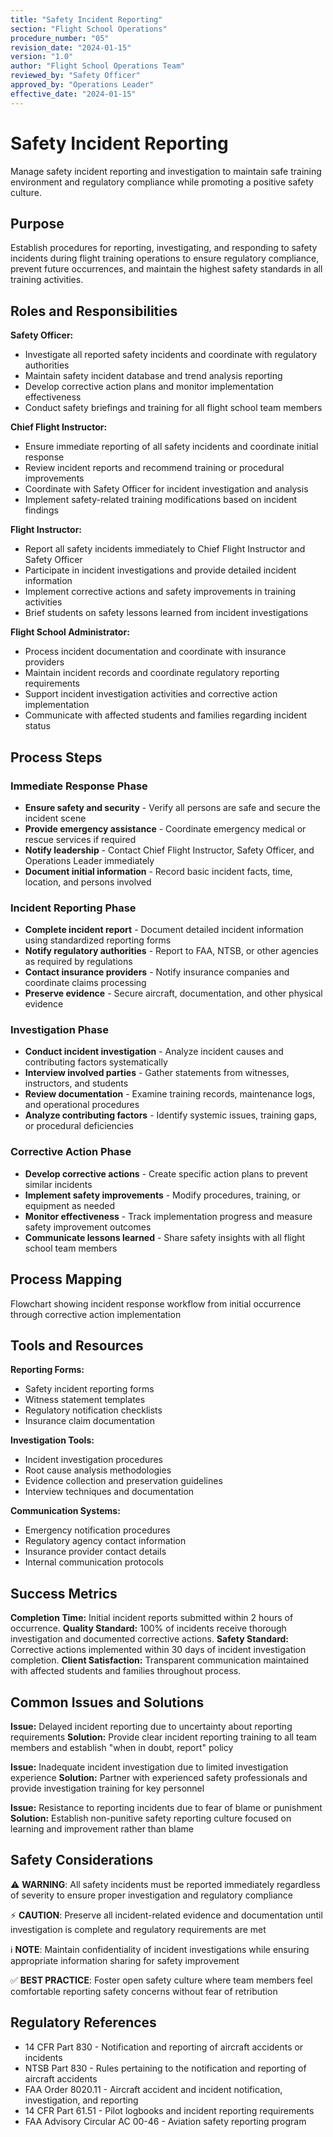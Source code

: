 ```yaml
---
title: "Safety Incident Reporting"
section: "Flight School Operations"
procedure_number: "05"
revision_date: "2024-01-15"
version: "1.0"
author: "Flight School Operations Team"
reviewed_by: "Safety Officer"
approved_by: "Operations Leader"
effective_date: "2024-01-15"
---
```


# Safety Incident Reporting

Manage safety incident reporting and investigation to maintain safe training environment and regulatory compliance while promoting a positive safety culture.

## Purpose

Establish procedures for reporting, investigating, and responding to safety incidents during flight training operations to ensure regulatory compliance, prevent future occurrences, and maintain the highest safety standards in all training activities.

## Roles and Responsibilities

**Safety Officer:**

- Investigate all reported safety incidents and coordinate with regulatory authorities
- Maintain safety incident database and trend analysis reporting
- Develop corrective action plans and monitor implementation effectiveness
- Conduct safety briefings and training for all flight school team members

**Chief Flight Instructor:**

- Ensure immediate reporting of all safety incidents and coordinate initial response
- Review incident reports and recommend training or procedural improvements
- Coordinate with Safety Officer for incident investigation and analysis
- Implement safety-related training modifications based on incident findings

**Flight Instructor:**

- Report all safety incidents immediately to Chief Flight Instructor and Safety Officer
- Participate in incident investigations and provide detailed incident information
- Implement corrective actions and safety improvements in training activities
- Brief students on safety lessons learned from incident investigations

**Flight School Administrator:**

- Process incident documentation and coordinate with insurance providers
- Maintain incident records and coordinate regulatory reporting requirements
- Support incident investigation activities and corrective action implementation
- Communicate with affected students and families regarding incident status

## Process Steps

### Immediate Response Phase

- **Ensure safety and security** - Verify all persons are safe and secure the incident scene
- **Provide emergency assistance** - Coordinate emergency medical or rescue services if required
- **Notify leadership** - Contact Chief Flight Instructor, Safety Officer, and Operations Leader immediately
- **Document initial information** - Record basic incident facts, time, location, and persons involved

### Incident Reporting Phase

- **Complete incident report** - Document detailed incident information using standardized reporting forms
- **Notify regulatory authorities** - Report to FAA, NTSB, or other agencies as required by regulations
- **Contact insurance providers** - Notify insurance companies and coordinate claims processing
- **Preserve evidence** - Secure aircraft, documentation, and other physical evidence

### Investigation Phase

- **Conduct incident investigation** - Analyze incident causes and contributing factors systematically
- **Interview involved parties** - Gather statements from witnesses, instructors, and students
- **Review documentation** - Examine training records, maintenance logs, and operational procedures
- **Analyze contributing factors** - Identify systemic issues, training gaps, or procedural deficiencies

### Corrective Action Phase

- **Develop corrective actions** - Create specific action plans to prevent similar incidents
- **Implement safety improvements** - Modify procedures, training, or equipment as needed
- **Monitor effectiveness** - Track implementation progress and measure safety improvement outcomes
- **Communicate lessons learned** - Share safety insights with all flight school team members

## Process Mapping

Flowchart showing incident response workflow from initial occurrence through corrective action implementation

## Tools and Resources

**Reporting Forms:**

- Safety incident reporting forms
- Witness statement templates
- Regulatory notification checklists
- Insurance claim documentation

**Investigation Tools:**

- Incident investigation procedures
- Root cause analysis methodologies
- Evidence collection and preservation guidelines
- Interview techniques and documentation

**Communication Systems:**

- Emergency notification procedures
- Regulatory agency contact information
- Insurance provider contact details
- Internal communication protocols

## Success Metrics

**Completion Time:** Initial incident reports submitted within 2 hours of occurrence.
**Quality Standard:** 100% of incidents receive thorough investigation and documented corrective actions.
**Safety Standard:** Corrective actions implemented within 30 days of incident investigation completion.
**Client Satisfaction:** Transparent communication maintained with affected students and families throughout process.

## Common Issues and Solutions

**Issue:** Delayed incident reporting due to uncertainty about reporting requirements
**Solution:** Provide clear incident reporting training to all team members and establish "when in doubt, report" policy

**Issue:** Inadequate incident investigation due to limited investigation experience
**Solution:** Partner with experienced safety professionals and provide investigation training for key personnel

**Issue:** Resistance to reporting incidents due to fear of blame or punishment
**Solution:** Establish non-punitive safety reporting culture focused on learning and improvement rather than blame

## Safety Considerations

⚠️ **WARNING**: All safety incidents must be reported immediately regardless of severity to ensure proper investigation and regulatory compliance

⚡ **CAUTION**: Preserve all incident-related evidence and documentation until investigation is complete and regulatory requirements are met

ℹ️ **NOTE**: Maintain confidentiality of incident investigations while ensuring appropriate information sharing for safety improvement

✅ **BEST PRACTICE**: Foster open safety culture where team members feel comfortable reporting safety concerns without fear of retribution

## Regulatory References

- 14 CFR Part 830 - Notification and reporting of aircraft accidents or incidents
- NTSB Part 830 - Rules pertaining to the notification and reporting of aircraft accidents
- FAA Order 8020.11 - Aircraft accident and incident notification, investigation, and reporting
- 14 CFR Part 61.51 - Pilot logbooks and incident reporting requirements
- FAA Advisory Circular AC 00-46 - Aviation safety reporting program
